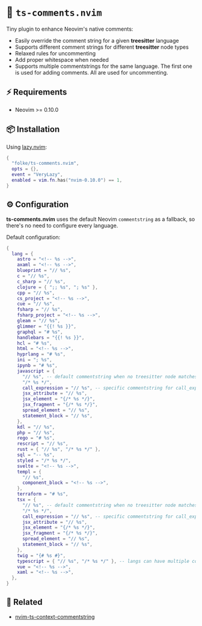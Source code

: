# 🚀 `ts-comments.nvim`

Tiny plugin to enhance Neovim's native comments:

- Easily override the comment string for a given **treesitter** language
- Supports different comment strings for different **treesitter** node types
- Relaxed rules for uncommenting
- Add proper whitespace when needed
- Supports multiple commentstrings for the same language.
  The first one is used for adding comments.
  All are used for uncommenting.

## ⚡️ Requirements

- Neovim >= 0.10.0

## 📦 Installation

Using [lazy.nvim](https://github.com/folke/lazy.nvim):

```lua
{
  "folke/ts-comments.nvim",
  opts = {},
  event = "VeryLazy",
  enabled = vim.fn.has("nvim-0.10.0") == 1,
}
```

## ⚙️ Configuration

**ts-comments.nvim** uses the default Neovim `commentstring` as a fallback,
so there's no need to configure every language.

Default configuration:

<!-- config:start -->

```lua
{
  lang = {
    astro = "<!-- %s -->",
    axaml = "<!-- %s -->",
    blueprint = "// %s",
    c = "// %s",
    c_sharp = "// %s",
    clojure = { ";; %s", "; %s" },
    cpp = "// %s",
    cs_project = "<!-- %s -->",
    cue = "// %s",
    fsharp = "// %s",
    fsharp_project = "<!-- %s -->",
    gleam = "// %s",
    glimmer = "{{! %s }}",
    graphql = "# %s",
    handlebars = "{{! %s }}",
    hcl = "# %s",
    html = "<!-- %s -->",
    hyprlang = "# %s",
    ini = "; %s",
    ipynb = "# %s",
    javascript = {
      "// %s", -- default commentstring when no treesitter node matches
      "/* %s */",
      call_expression = "// %s", -- specific commentstring for call_expression
      jsx_attribute = "// %s",
      jsx_element = "{/* %s */}",
      jsx_fragment = "{/* %s */}",
      spread_element = "// %s",
      statement_block = "// %s",
    },
    kdl = "// %s",
    php = "// %s",
    rego = "# %s",
    rescript = "// %s",
    rust = { "// %s", "/* %s */" },
    sql = "-- %s",
    styled = "/* %s */",
    svelte = "<!-- %s -->",
    templ = {
      "// %s",
      component_block = "<!-- %s -->",
    },
    terraform = "# %s",
    tsx = {
      "// %s", -- default commentstring when no treesitter node matches
      "/* %s */",
      call_expression = "// %s", -- specific commentstring for call_expression
      jsx_attribute = "// %s",
      jsx_element = "{/* %s */}",
      jsx_fragment = "{/* %s */}",
      spread_element = "// %s",
      statement_block = "// %s",
    },
    twig = "{# %s #}",
    typescript = { "// %s", "/* %s */" }, -- langs can have multiple commentstrings
    vue = "<!-- %s -->",
    xaml = "<!-- %s -->",
  },
}
```

<!-- config:end -->

## 🔗 Related

- [nvim-ts-context-commentstring](https://github.com/JoosepAlviste/nvim-ts-context-commentstring)

